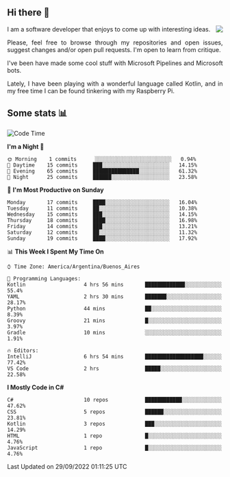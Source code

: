 ## Hi there :slightly_smiling_face:

<img src="https://github-readme-stats.vercel.app/api?username=victorgrycuk&show_icons=true&count_private=true&title_color=F7941E&icon_color=F7941E" align="right">

<p align="justify">
I am a software developer that enjoys to come up with interesting ideas.
<p/>

<p align= "justify">
Please, feel free to browse through my repositories and open issues, suggest changes and/or open pull requests. I'm open to learn from critique.
<p/>


<p align= "justify">
I've been have made some cool stuff with Microsoft Pipelines and Microsoft bots.
<p/>

<p align= "justify">
Lately, I have been playing with a wonderful language called Kotlin, and in my free time I can be found tinkering with my Raspberry Pi.
<p/>

## Some stats :bar_chart:
<!--START_SECTION:waka-->
![Code Time](http://img.shields.io/badge/Code%20Time-1%2C155%20hrs%2010%20mins-blue)

**I'm a Night 🦉** 

```text
🌞 Morning    1 commits      ░░░░░░░░░░░░░░░░░░░░░░░░░   0.94% 
🌆 Daytime    15 commits     ███░░░░░░░░░░░░░░░░░░░░░░   14.15% 
🌃 Evening    65 commits     ███████████████░░░░░░░░░░   61.32% 
🌙 Night      25 commits     ██████░░░░░░░░░░░░░░░░░░░   23.58%

```
📅 **I'm Most Productive on Sunday** 

```text
Monday       17 commits     ████░░░░░░░░░░░░░░░░░░░░░   16.04% 
Tuesday      11 commits     ██░░░░░░░░░░░░░░░░░░░░░░░   10.38% 
Wednesday    15 commits     ███░░░░░░░░░░░░░░░░░░░░░░   14.15% 
Thursday     18 commits     ████░░░░░░░░░░░░░░░░░░░░░   16.98% 
Friday       14 commits     ███░░░░░░░░░░░░░░░░░░░░░░   13.21% 
Saturday     12 commits     ██░░░░░░░░░░░░░░░░░░░░░░░   11.32% 
Sunday       19 commits     ████░░░░░░░░░░░░░░░░░░░░░   17.92%

```


📊 **This Week I Spent My Time On** 

```text
⌚︎ Time Zone: America/Argentina/Buenos_Aires

💬 Programming Languages: 
Kotlin                   4 hrs 56 mins       █████████████░░░░░░░░░░░░   55.4% 
YAML                     2 hrs 30 mins       ███████░░░░░░░░░░░░░░░░░░   28.17% 
Python                   44 mins             ██░░░░░░░░░░░░░░░░░░░░░░░   8.39% 
Groovy                   21 mins             █░░░░░░░░░░░░░░░░░░░░░░░░   3.97% 
Gradle                   10 mins             ░░░░░░░░░░░░░░░░░░░░░░░░░   1.91%

🔥 Editors: 
IntelliJ                 6 hrs 54 mins       ███████████████████░░░░░░   77.42% 
VS Code                  2 hrs               █████░░░░░░░░░░░░░░░░░░░░   22.58%

```

**I Mostly Code in C#** 

```text
C#                       10 repos            ████████████░░░░░░░░░░░░░   47.62% 
CSS                      5 repos             ██████░░░░░░░░░░░░░░░░░░░   23.81% 
Kotlin                   3 repos             ███░░░░░░░░░░░░░░░░░░░░░░   14.29% 
HTML                     1 repo              █░░░░░░░░░░░░░░░░░░░░░░░░   4.76% 
JavaScript               1 repo              █░░░░░░░░░░░░░░░░░░░░░░░░   4.76%

```



 Last Updated on 29/09/2022 01:11:25 UTC
<!--END_SECTION:waka-->
